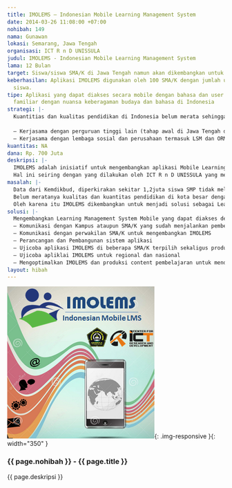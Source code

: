 ```yaml
---
title: IMOLEMS – Indonesian Mobile Learning Management System
date: 2014-03-26 11:08:00 +07:00
nohibah: 149
nama: Gunawan
lokasi: Semarang, Jawa Tengah
organisasi: ICT R n D UNISSULA
judul: IMOLEMS - Indonesian Mobile Learning Management System
lama: 12 Bulan
target: Siswa/siswa SMA/K di Jawa Tengah namun akan dikembangkan untuk seluruh Indonesia
keberhasilan: Aplikasi IMOLEMS digunakan oleh 100 SMA/K dengan jumlah user 10.000
  siswa.
tipe: Aplikasi yang dapat diakses secara mobile dengan bahasa dan user interface lebih
  familiar dengan nuansa keberagaman budaya dan bahasa di Indonesia
strategi: |-
  Kuantitias dan kualitas pendidikan di Indonesia belum merata sehingga perlu ada aplikasi yang dapat menjembatani permasalahan tersebut. Dengan adanya aplikasi IMOLEMS dan disupport dengan content yang interaktif dari sekolah favorit maka akhirnya semua content pembelajaran dapat diakses oleh semua siswa diseluruh indonesia dengan mudah. SMA/K di Indonesia tidak semua memiliki infrastruktur TIK yang bagus sehingga diperlukan support aplikasi yang dapat dioptimalkan sekolah tanpa harus membangun infrastruktur TIK sendiri di Sekolah.

  – Kerjasama dengan perguruan tinggi lain (tahap awal di Jawa Tengah dulu) untuk menjalankan program pengabdian masyarakat bidang pendidikan dengan melakukan sosialisasi, pelatihan dan pendampingan penggunakan aplikasi IMOLEMS termasuk strategi pembuatan contentnya. Program pengabdian masyarakat ini memang menjadi salah satu TRIDHARMA PERGURUAN TINGGI.
  – Kerjasama dengan lembaga sosial dan perusahaan termasuk LSM dan ORMAS yang peduli terhadap pengembangan pendidikan di Indonesia
kuantitas: NA
dana: Rp. 700 Juta
deskripsi: |-
  IMOLEMS adalah inisiatif untuk mengembangkan aplikasi Mobile Learning Management System dengan pendekatan nuansa Indonesia dengan keberagaman budaya dan bahasa. Pada tahap awal akan dikembangkan berbasis akses teknologi internet dan khusus untuk memenuhi kebutuhan pembelajaran jarak jauh SMA/K. Namun seiring dengan proyeksi perkembangan konvergensi teknologi internet dengan teknologi TV Digital maka proyeksi jangka panjang akan dikembangkan menggunakan akses teknologi Digital Broadcasting.
  Hal ini seiring dengan yang dilakukan oleh ICT R n D UNISSULA yang melakukan ujicoba dan penelitian penggunakan teknologi TV Digital untuk mendukung pembelajaran jarak jauh.
masalah: |-
  Data dari Kemdikbud, diperkirakan sekitar 1,2juta siswa SMP tidak melanjutkan pendidikan ke SMA/sederajat. Oleh karena itu Kemdikbud akan menjalankan program SMA terbuka dengan kombinasi pembelajaran online dan offline.
  Belum meratanya kualitas dan kuantitas pendidikan di kota besar dengan daerah luar kota (bahkan luar jawa) menuntut adanya program strategis mengembangkan layanan pendidikan yang dapat di akses seluruh masyarakat di Indonesia.Sampai saat ini belum ada Learning Management System (LMS) yang benar-benar bisa dikatakan cocok dengan sistem pembelajaran di Indonesia.
  Oleh karena itu IMOLEMS dikembangkan untuk menjadi solusi sebagai Learning Management System pembelajaran jarak jauh secara mobile dengan tetap mengedepankan nuansa keberagaman budaya dan bahasa di Indonesia.
solusi: |-
  Mengembangkan Learning Management System Mobile yang dapat diakses dengan ringan melalui perangkat smartphone yang dapat digunakan oleh SMA/K diIndonesia. Tahapan yang akan dilakukan :
  – Komunikasi dengan Kampus ataupun SMA/K yang sudah menjalankan pembelajaran online menggunakan LMS untuk mendapatkan evaluasi kelemahan dan kelebihan sistemnya
  – Komunikasi dengan perwakilan SMA/K untuk mengembangkan IMOLEMS
  – Perancangan dan Pembangunan sistem aplikasi
  – Ujicoba aplikasi IMOLEMS di beberapa SMA/K terpilih sekaligus produksi content
  – Ujicoba apliklai IMOLEMS untuk regional dan nasional
  – Mengoptimalkan IMOLEMS dan produksi content pembelajaran untuk mendukung pemerataan pendidikan khusus program Ujian Nasional dan Ujian Masuk Perguruan TInggi.
layout: hibah
---
```


![149](/static/img/hibahcms/149.png){: .img-responsive }{: width="350" }

### {{ page.nohibah }} - {{ page.title }}

{{ page.deskripsi }}
